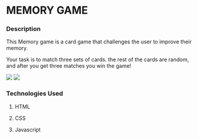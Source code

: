 # MEMORY GAME

### Description

This Memory game is a card game that challenges the user to improve their memory.

Your task is to match three sets of cards. the rest of the cards are random, and after you get three matches you win the game!

<img src="https://i.imgur.com/o1yxHei.png">

<img src="https://imgur.com/T9l5Izy.png">

### Technologies Used

1) HTML<br>

2) CSS<br>

3) Javascript
